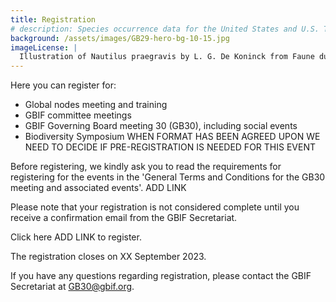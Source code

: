 ```yaml
---
title: Registration
# description: Species occurrence data for the United States and U.S. Territories.
background: /assets/images/GB29-hero-bg-10-15.jpg
imageLicense: |
  Illustration of Nautilus praegravis by L. G. De Koninck from Faune du calcaire carbonifère de la Belgique Bruxelles,F. Hayez, impr.,1878-87. Via the [Biodiversity Heritage Library](https://flic.kr/p/2jeTAFX)
---
```


Here you can register for:  

- Global nodes meeting and training
- GBIF committee meetings
- GBIF Governing Board meeting 30 (GB30), including social events
- Biodiversity Symposium WHEN FORMAT HAS BEEN AGREED UPON WE NEED TO DECIDE IF PRE-REGISTRATION IS NEEDED FOR THIS EVENT

Before registering, we kindly ask you to read the requirements for registering for the events in the 'General Terms and Conditions for the GB30 meeting and associated events'.  ADD LINK

Please note that your registration is not considered complete until you receive a confirmation email from the GBIF Secretariat. 

Click here ADD LINK to register.

The registration closes on XX September 2023. 

If you have any questions regarding registration, please contact the GBIF Secretariat at [GB30@gbif.org](mailto:GB30@gbif.org).
 
